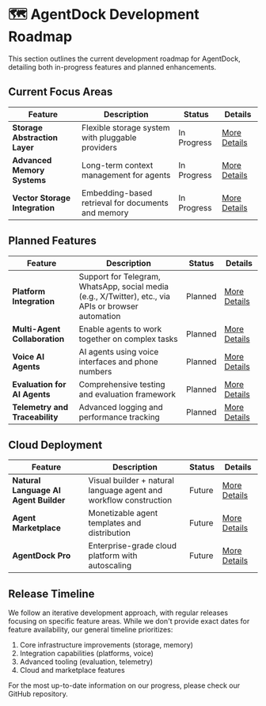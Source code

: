 # 🗺️ AgentDock Development Roadmap

This section outlines the current development roadmap for AgentDock, detailing both in-progress features and planned enhancements.

## Current Focus Areas

| Feature                        | Description                                        | Status      | Details                                  |
| ------------------------------ | -------------------------------------------------- | ----------- | ---------------------------------------- |
| **Storage Abstraction Layer**  | Flexible storage system with pluggable providers   | In Progress | [More Details](./storage-abstraction.md) |
| **Advanced Memory Systems**    | Long-term context management for agents            | In Progress | [More Details](./advanced-memory.md)     |
| **Vector Storage Integration** | Embedding-based retrieval for documents and memory | In Progress | [More Details](./vector-storage.md)      |

## Planned Features

| Feature                        | Description                                                                                          | Status  | Details                                        |
| ------------------------------ | ---------------------------------------------------------------------------------------------------- | ------- | ---------------------------------------------- |
| **Platform Integration**       | Support for Telegram, WhatsApp, social media (e.g., X/Twitter), etc., via APIs or browser automation | Planned | [More Details](./platform-integration.md)      |
| **Multi-Agent Collaboration**  | Enable agents to work together on complex tasks                                                      | Planned | [More Details](./multi-agent-collaboration.md) |
| **Voice AI Agents**            | AI agents using voice interfaces and phone numbers                                                   | Planned | [More Details](./voice-agents.md)              |
| **Evaluation for AI Agents**   | Comprehensive testing and evaluation framework                                                       | Planned | [More Details](./evaluation-framework.md)      |
| **Telemetry and Traceability** | Advanced logging and performance tracking                                                            | Planned | [More Details](./telemetry.md)                 |

## Cloud Deployment

| Feature                               | Description                                                       | Status | Details                                |
| ------------------------------------- | ----------------------------------------------------------------- | ------ | -------------------------------------- |
| **Natural Language AI Agent Builder** | Visual builder + natural language agent and workflow construction | Future | [More Details](./nl-agent-builder.md)  |
| **Agent Marketplace**                 | Monetizable agent templates and distribution                      | Future | [More Details](./agent-marketplace.md) |
| **AgentDock Pro**                     | Enterprise-grade cloud platform with autoscaling                  | Future | [More Details](../agentdock-pro.md)    |

## Release Timeline

We follow an iterative development approach, with regular releases focusing on specific feature areas. While we don't provide exact dates for feature availability, our general timeline prioritizes:

1. Core infrastructure improvements (storage, memory)
2. Integration capabilities (platforms, voice)
3. Advanced tooling (evaluation, telemetry)
4. Cloud and marketplace features

For the most up-to-date information on our progress, please check our GitHub repository.
